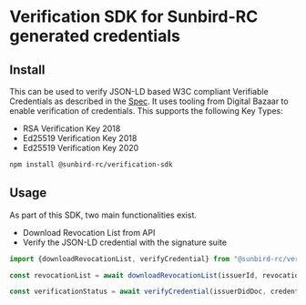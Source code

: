 # Verification SDK for Sunbird-RC generated credentials

## Install

This can be used to verify JSON-LD based W3C compliant Verifiable Credentials as described in the [Spec](https://www.w3.org/TR/vc-data-model/).
It uses tooling from Digital Bazaar to enable verification of credentials. This supports the following Key Types:
* RSA Verification Key 2018
* Ed25519 Verification Key 2018
* Ed25519 Verification Key 2020


```bash
npm install @sunbird-rc/verification-sdk
```

## Usage
As part of this SDK, two main functionalities exist.
* Download Revocation List from API
* Verify the JSON-LD credential with the signature suite

```javascript
import {downloadRevocationList, verifyCredential} from "@sunbird-rc/verification-sdk";

const revocationList = await downloadRevocationList(issuerId, revocation_url);

const verificationStatus = await verifyCredential(issuerDidDoc, credential, revocationList);

```